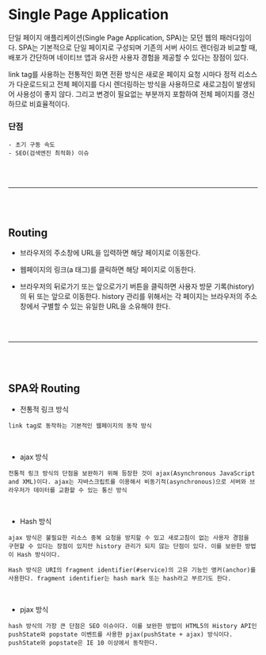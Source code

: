 # Single Page Application

단일 페이지 애플리케이션(Single Page Application, SPA)는 모던 웹의 패러다임이다. SPA는 기본적으로 단일 페이지로 구성되며 기존의 서버 사이드 렌더링과 비교할 때, 배포가 간단하며 네이티브 앱과 유사한 사용자 경험을 제공할 수 있다는 장점이 있다.

link tag를 사용하는 전통적인 화면 전환 방식은 새로운 페이지 요청 시마다 정적 리소스가 다운로드되고 전체 페이지를 다시 렌더링하는 방식을 사용하므로 새로고침이 발생되어 사용성이 좋지 않다. 그리고 변경이 필요없는 부분까지 포함하여 전체 페이지를 갱신하므로 비효율적이다.

### 단점

    - 초기 구동 속도
    - SEO(검색엔진 최적화) 이슈

<br/><br/>

---

<br/><br/>

## Routing

- 브라우저의 주소창에 URL을 입력하면 해당 페이지로 이동한다.

- 웹페이지의 링크(a 태그)를 클릭하면 해당 페이지로 이동한다.

- 브라우저의 뒤로가기 또는 앞으로가기 버튼을 클릭하면 사용자 방문 기록(history)의 뒤 또는 앞으로 이동한다. history 관리를 위해서는 각 페이지는 브라우저의 주소창에서 구별할 수 있는 유일한 URL을 소유해야 한다.

<br/><br/>

---

<br/><br/>

## SPA와 Routing

- 전통적 링크 방식

```
link tag로 동작하는 기본적인 웹페이지의 동작 방식
```

<br/>

- ajax 방식

```
전통적 링크 방식의 단점을 보완하기 위해 등장한 것이 ajax(Asynchronous JavaScript and XML)이다. ajax는 자바스크립트를 이용해서 비동기적(asynchronous)으로 서버와 브라우저가 데이터를 교환할 수 있는 통신 방식
```

<br/>

- Hash 방식

```
ajax 방식은 불필요한 리소스 중복 요청을 방지할 수 있고 새로고침이 없는 사용자 경험을 구현할 수 있다는 장점이 있지만 history 관리가 되지 않는 단점이 있다. 이를 보완한 방법이 Hash 방식이다.

Hash 방식은 URI의 fragment identifier(#service)의 고유 기능인 앵커(anchor)를 사용한다. fragment identifier는 hash mark 또는 hash라고 부르기도 한다.
```

<br/>

- pjax 방식

```
hash 방식의 가장 큰 단점은 SEO 이슈이다. 이를 보완한 방법이 HTML5의 History API인 pushState와 popstate 이벤트를 사용한 pjax(pushState + ajax) 방식이다. pushState와 popstate은 IE 10 이상에서 동작한다.
```
